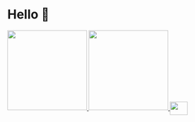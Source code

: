 # Hello 👋
<div>
  <a href="https://github.com/cacador1">
    <img height="180em" src="https://github-readme-stats.vercel.app/api?username=cacador1&theme=dark">
    <img height="180em" src="https://github-readme-stats.vercel.app/api/top-langs/?username=cacador1&layout=compact&langs_count=16&theme=dark">
    <img align="center" height="30" width="40" src="https://rawgithubusercontent.com/devicons/devicon/master/icons/javascript/javascript-plain.svg">
</div>
